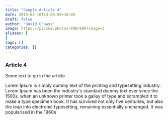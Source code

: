 ```yaml
---
title: "Sample Article 4"
date: 2019-04-10T14:06:56+10:00
draft: false
author: "David Cruwys"
image: https://picsum.photos/800/600?image=3
aliases: [
]
tags: []
categories: []
---
```



### Article 4

Some text to go in the article

Lorem Ipsum is simply dummy text of the printing and typesetting industry. Lorem Ipsum has been the industry's standard dummy text ever since the 1500s, when an unknown printer took a galley of type and scrambled it to make a type specimen book. It has survived not only five centuries, but also the leap into electronic typesetting, remaining essentially unchanged. It was popularised in the 1960s


